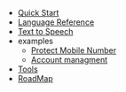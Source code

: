 <!-- docs/_sidebar.md -->

* [Quick Start](/quickstart.md)
* [Language Reference](language.md)
* [Text to Speech](text-to-speech.md)
* examples
    * [Protect Mobile Number](example-protect-mobile.md)
    * [Account managment](example-account.md)
* [Tools](tools.md)
* [RoadMap](roadmap.md)